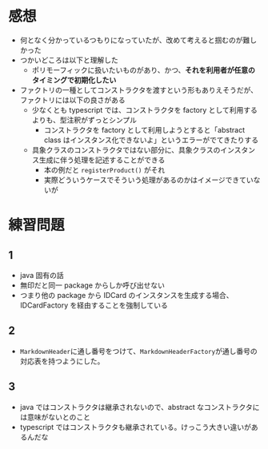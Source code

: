 # 感想

- 何となく分かっているつもりになっていたが、改めて考えると掴むのが難しかった
- つかいどころは以下と理解した
  - ポリモーフィックに扱いたいものがあり、かつ、**それを利用者が任意のタイミングで初期化したい**
- ファクトリの一種としてコンストラクタを渡すという形もありえそうだが、ファクトリには以下の良さがある
  - 少なくとも typescript では、コンストラクタを factory として利用するよりも、型注釈がずっとシンプル
    - コンストラクタを factory として利用しようとすると「abstract class はインスタンス化できないよ」というエラーがでてきたりする
  - 具象クラスのコンストラクタではない部分に、具象クラスのインスタンス生成に伴う処理を記述することができる
    - 本の例だと `registerProduct()` がそれ
    - 実際どういうケースでそういう処理があるのかはイメージできていないが

# 練習問題

## 1

- java 固有の話
- 無印だと同一 package からしか呼び出せない
- つまり他の package から IDCard のインスタンスを生成する場合、IDCardFactory を経由することを強制している

## 2

- `MarkdownHeader`に通し番号をつけて、`MarkdownHeaderFactory`が通し番号の対応表を持つようにした。

## 3

- java ではコンストラクタは継承されないので、abstract なコンストラクタには意味がないとのこと
- typescript ではコンストラクタも継承されている。けっこう大きい違いがあるんだな
